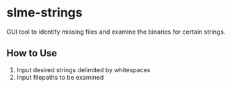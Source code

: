 # slme-strings
GUI tool to identify missing files and examine the binaries for certain strings.

## How to Use
1. Input desired strings delimited by whitespaces
2. Input filepaths to be examined
